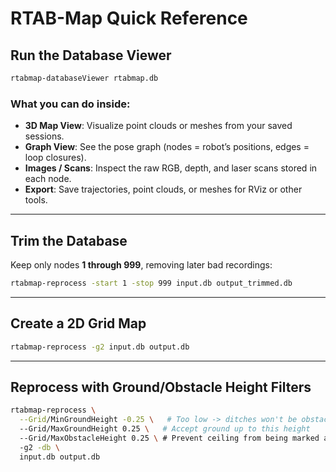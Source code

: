 # RTAB-Map Quick Reference

## Run the Database Viewer
```bash
rtabmap-databaseViewer rtabmap.db
```

### What you can do inside:

* **3D Map View**: Visualize point clouds or meshes from your saved sessions.
* **Graph View**: See the pose graph (nodes = robot’s positions, edges = loop closures).
* **Images / Scans**: Inspect the raw RGB, depth, and laser scans stored in each node.
* **Export**: Save trajectories, point clouds, or meshes for RViz or other tools.

---

## Trim the Database

Keep only nodes **1 through 999**, removing later bad recordings:

```bash
rtabmap-reprocess -start 1 -stop 999 input.db output_trimmed.db
```

---

## Create a 2D Grid Map

```bash
rtabmap-reprocess -g2 input.db output.db
```

---

## Reprocess with Ground/Obstacle Height Filters

```bash
rtabmap-reprocess \
  --Grid/MinGroundHeight -0.25 \   # Too low -> ditches won't be obstacles
  --Grid/MaxGroundHeight 0.25 \   # Accept ground up to this height
  --Grid/MaxObstacleHeight 0.25 \ # Prevent ceiling from being marked as obstacle
  -g2 -db \
  input.db output.db
```